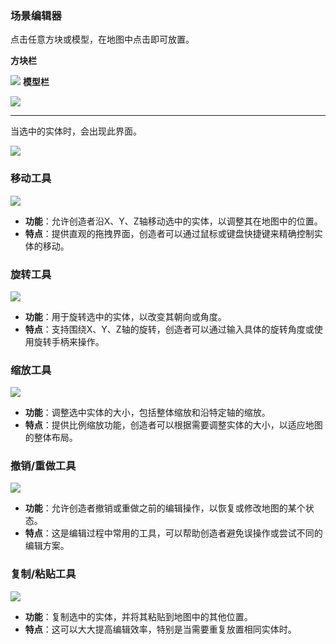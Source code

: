 ### 场景编辑器

点击任意方块或模型，在地图中点击即可放置。

**方块栏**

![](/QQ20240913-101930.png)
**模型栏**

![](/QQ20240913-101947.png)

---
当选中的实体时，会出现此界面。

![](/QQ20240913-103250.png)

### 移动工具

![](/QQ20240913-103711.png)

* **功能**：允许创造者沿X、Y、Z轴移动选中的实体，以调整其在地图中的位置。
* **特点**：提供直观的拖拽界面，创造者可以通过鼠标或键盘快捷键来精确控制实体的移动。

### 旋转工具

![](/QQ20240913-103807.png)
* **功能**：用于旋转选中的实体，以改变其朝向或角度。
* **特点**：支持围绕X、Y、Z轴的旋转，创造者可以通过输入具体的旋转角度或使用旋转手柄来操作。

### 缩放工具

![](/QQ20240913-103822.png)
* **功能**：调整选中实体的大小，包括整体缩放和沿特定轴的缩放。
* **特点**：提供比例缩放功能，创造者可以根据需要调整实体的大小，以适应地图的整体布局。

### 撤销/重做工具

![](/QQ20240913-103915.png)
* **功能**：允许创造者撤销或重做之前的编辑操作，以恢复或修改地图的某个状态。
* **特点**：这是编辑过程中常用的工具，可以帮助创造者避免误操作或尝试不同的编辑方案。

### 复制/粘贴工具

![](/QQ20240913-103847.png)
* **功能**：复制选中的实体，并将其粘贴到地图中的其他位置。
* **特点**：这可以大大提高编辑效率，特别是当需要重复放置相同实体时。